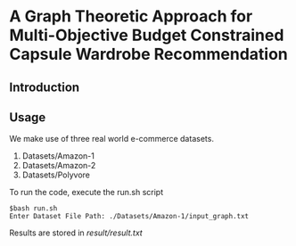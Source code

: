 A Graph Theoretic Approach for Multi-Objective Budget
Constrained Capsule Wardrobe Recommendation
====

Introduction
----

Usage
----
We make use of three real world e-commerce datasets.
1) Datasets/Amazon-1
2) Datasets/Amazon-2
3) Datasets/Polyvore

To run the code, execute the run.sh script
    
    $bash run.sh
    Enter Dataset File Path: ./Datasets/Amazon-1/input_graph.txt
    
Results are stored in *result/result.txt*
